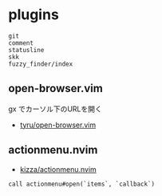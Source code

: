 # plugins

```{toctree}
git
comment
statusline
skk
fuzzy_finder/index
```

## open-browser.vim

gx でカーソル下のURLを開く

* [tyru/open-browser.vim](https://github.com/tyru/open-browser.vim)

## actionmenu.nvim

* [kizza/actionmenu.nvim](https://github.com/kizza/actionmenu.nvim/tree/master/doc)

```vim
call actionmenu#open(`items`, `callback`)
```
